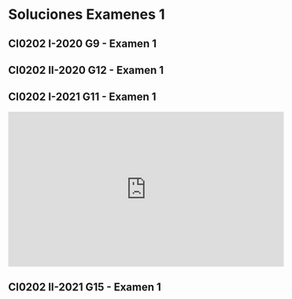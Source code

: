 # Soluciones Examenes 1

<!-- ## CI0202 II-2019 G11 - Examen 1

## CI0202 II-2019 G12 - Examen 1 -->

## CI0202 I-2020 G9 - Examen 1

<script src="https://gist.github.com/sivanahamer/3ed563c4393c35e6f2d4d6add67f465f.js?file=nasa.py"></script>

## CI0202 II-2020 G12 - Examen 1

<script src="https://gist.github.com/sivanahamer/3ed563c4393c35e6f2d4d6add67f465f.js?file=credito.py"></script>

## CI0202 I-2021 G11 - Examen 1

<script src="https://gist.github.com/sivanahamer/3ed563c4393c35e6f2d4d6add67f465f.js?file=rubiesv1.py"></script>

<script src="https://gist.github.com/sivanahamer/3ed563c4393c35e6f2d4d6add67f465f.js?file=rubiesv2.py"></script>

<iframe width="560" height="315" src="https://www.youtube-nocookie.com/embed/pWYgTj1puEc" title="YouTube video player" frameborder="0" allow="accelerometer; autoplay; clipboard-write; encrypted-media; gyroscope; picture-in-picture" allowfullscreen></iframe>

## CI0202 II-2021 G15 - Examen 1

<script src="https://gist.github.com/sivanahamer/3ed563c4393c35e6f2d4d6add67f465f.js?file=dronv1.py"></script>

<script src="https://gist.github.com/sivanahamer/3ed563c4393c35e6f2d4d6add67f465f.js?file=dronv2.py"></script>

<script src="https://gist.github.com/sivanahamer/3ed563c4393c35e6f2d4d6add67f465f.js?file=covid.py"></script>
